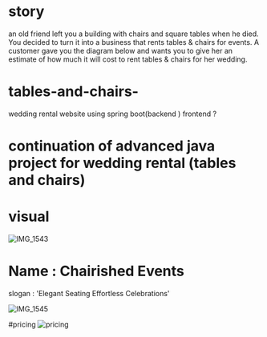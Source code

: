 # story 
an old friend left you a building with chairs and square tables when he died. You decided to turn it into a business that rents tables & chairs for events.
A customer gave you the diagram below and wants you to give her an estimate of how much it will cost to rent tables & chairs for her wedding. 

# tables-and-chairs-
wedding rental website using spring boot(backend ) frontend ?
# continuation of advanced java project for wedding rental (tables and chairs) 

# visual 

![IMG_1543](https://github.com/antonioa6608/tables-and-chairs-/assets/90696477/cd6853fa-1baf-4733-988f-581b6ce2a71b)


# Name : Chairished Events 
slogan : 'Elegant Seating Effortless Celebrations' 



![IMG_1545](https://github.com/antonioa6608/tables-and-chairs-/assets/90696477/1d20baae-d232-48b6-ae7b-6e6341e82c26)

#pricing 
![pricing](https://github.com/antonioa6608/tables-and-chairs-/assets/90696477/5ae4567c-75f5-4a69-82ea-f5229ae6ad94)



